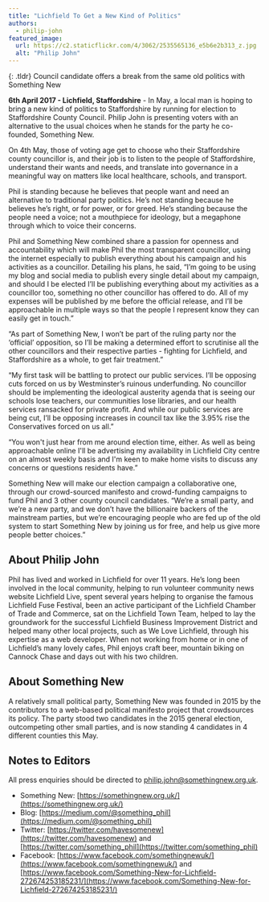 ```yaml
---
title: "Lichfield To Get a New Kind of Politics"
authors:
  - philip-john
featured_image:
  url: https://c2.staticflickr.com/4/3062/2535565136_e5b6e2b313_z.jpg
  alt: "Philip John"
---
```


{: .tldr}
Council candidate offers a break from the same old politics with Something New

**6th April 2017 - Lichfield, Staffordshire** - In May, a local man is hoping to bring a new kind of politics to Staffordshire by running for election to Staffordshire County Council. Philip John is presenting voters with an alternative to the usual choices when he stands for the party he co-founded, Something New.

On 4th May, those of voting age get to choose who their Staffordshire county councillor is, and their job is to listen to the people of Staffordshire, understand their wants and needs, and translate into governance in a meaningful way on matters like local healthcare, schools, and transport.

Phil is standing because he believes that people want and need an alternative to traditional party politics. He’s not standing because he believes he’s right, or for power, or for greed. He’s standing because the people need a voice; not a mouthpiece for ideology, but a megaphone through which to voice their concerns.

Phil and Something New combined share a passion for openness and accountability which will make Phil the most transparent councillor, using the internet especially to publish everything about his campaign and his activities as a councillor. Detailing his plans, he said, “I’m going to be using my blog and social media to publish every single detail about my campaign, and should I be elected I’ll be publishing everything about my activities as a councillor too, something no other councillor has offered to do. All of my expenses will be published by me before the official release, and I’ll be approachable in multiple ways so that the people I represent know they can easily get in touch.”

“As part of Something New, I won’t be part of the ruling party nor the ‘official’ opposition, so I’ll be making a determined effort to scrutinise all the other councillors and their respective parties - fighting for Lichfield, and Staffordshire as a whole, to get fair treatment.”

“My first task will be battling to protect our public services. I’ll be opposing cuts forced on us by Westminster’s ruinous underfunding. No councillor should be implementing the ideological austerity agenda that is seeing our schools lose teachers, our communities lose libraries, and our health services ransacked for private profit. And while our public services are being cut, I’ll be opposing increases in council tax like the 3.95% rise the Conservatives forced on us all.”

“You won't just hear from me around election time, either. As well as being approachable online I'll be advertising my availability in Lichfield City centre on an almost weekly basis and I'm keen to make home visits to discuss any concerns or questions​ residents have.”

Something New will make our election campaign a collaborative one, through our crowd-sourced manifesto and crowd-funding campaigns to fund Phil and 3 other county council candidates. “We’re a small party, and we’re a new party, and we don’t have the billionaire backers of the mainstream parties, but we’re encouraging people who are fed up of the old system to start Something New by joining us for free, and help us give more people better choices.”

## About Philip John

Phil has lived and worked in Lichfield for over 11 years. He’s long been involved in the local community, helping to run volunteer community news website Lichfield Live, spent several years helping to organise the famous Lichfield Fuse Festival, been an active participant of the Lichfield Chamber of Trade and Commerce, sat on the Lichfield Town Team, helped to lay the groundwork for the successful Lichfield Business Improvement District and helped many other local projects, such as We Love Lichfield, through his expertise as a web developer. When not working from home or in one of Lichfield’s many lovely cafes, Phil enjoys craft beer, mountain biking on Cannock Chase and days out with his two children.

## About Something New

A relatively small political party, Something New was founded in 2015 by the contributors to a web-based political manifesto project that crowdsources its policy. The party stood two candidates in the 2015 general election, outcompeting other small parties, and is now standing 4 candidates in 4 different counties this May.

## Notes to Editors

All press enquiries should be directed to [philip.john@somethingnew.org.uk](mailto:philip.john@somethingnew.org.uk).

* Something New: [https://somethingnew.org.uk/](https://somethingnew.org.uk/)
* Blog: [https://medium.com/@something_phil](https://medium.com/@something_phil)
* Twitter: [https://twitter.com/havesomenew](https://twitter.com/havesomenew) and [https://twitter.com/something_phil](https://twitter.com/something_phil)
* Facebook: [https://www.facebook.com/somethingnewuk/](https://www.facebook.com/somethingnewuk/) and [https://www.facebook.com/Something-New-for-Lichfield-272674253185231/](https://www.facebook.com/Something-New-for-Lichfield-272674253185231/)
